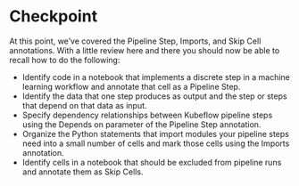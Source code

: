 # Checkpoint

At this point, we’ve covered the Pipeline Step, Imports, and Skip Cell annotations. With a little review here and there you should now be able to recall how to do the following:

- Identify code in a notebook that implements a discrete step in a machine learning workflow and annotate that cell as a Pipeline Step.
- Identify the data that one step produces as output and the step or steps that depend on that data as input. 
- Specify dependency relationships between Kubeflow pipeline steps using the Depends on parameter of the Pipeline Step annotation.
- Organize the Python statements that import modules your pipeline steps need into a small number of cells and mark those cells using the Imports annotation.
- Identify cells in a notebook that should be excluded from pipeline runs and annotate them as Skip Cells.

